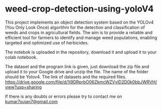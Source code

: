 # weed-crop-detection-using-yoloV4
This project implements an object detection system based on the YOLOv4 (You Only Look Once) algorithm for the detection and classification of weeds and crops in agricultural fields. The aim is to provide a reliable and efficient tool for farmers to identify and manage weed populations, enabling targeted and optimized use of herbicides.

The notebok is uploaded in the repository, download it and upload it to your colab notebook.

The dataset and the program link is given, just download the zip file and upload it to your Google drive and unzip the file.
The name of the folder should be Yolov4.
The link of datasets and the required files.
https://drive.google.com/file/d/1i9DRprbO06ZkmcWZVylD2D0k0bbJWRVH/view?usp=sharing

If there is any doubts or errors please try to contact me on kumar7sujan7@gmail.com
